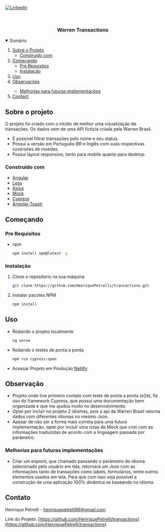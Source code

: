 [![LinkedIn][linkedin-shield]][linkedin-url]

<br />
<p align="center">

  <h3 align="center">Warren Transactions</h3>

<!-- TABLE OF CONTENTS -->
<details open="open">
  <summary>Sumário</summary>
  <ol>
    <li>
      <a href="#sobre-o-projeto">Sobre o Projeto</a>
      <ul>
        <li><a href="#construído-com">Construído com</a></li>
      </ul>
    </li>
    <li>
      <a href="#começando">Começando</a>
      <ul>
        <li><a href="#pre-requisitos">Pré Requisitos</a></li>
        <li><a href="#instalação">Instalação</a></li>
      </ul>
    </li>
    <li><a href="#uso">Uso</a></li>
      <li><a href="#observation">Observações</a></li>
      <ul>
        <li><a href="#Melhor forma para futuras implementações">Melhorias para futuras implementações</a></li>
      </ul>
    <li><a href="#contact">Contact</a></li>
  </ol>
</details>

<!-- SOBRE O PROJETO -->
## Sobre o projeto

O projeto foi criado com o intúito de melhor uma visualização de transações. Os dados vem de uma API fictícia criada pela Warren Brasil.

- É possível filtrar transações pelo nome e seu status.
- Possui a versão em Português-BR e Inglês com suas respectivas coversões de moedas.
- Possui layout responsivo, tanto para mobile quanto para desktop.

<!-- CONSTRUIDO COM -->
### Construído com

- [Angular](https://angular.io/)
- [Less](https://lesscss.org/)
- [Axios](https://www.npmjs.com/package/axios)
- [Mock](https://mockapi.io/)
- [Cypress](https://www.cypress.io/)
- [Angular-Toastr](https://www.npmjs.com/package/angular-toastr)

<!-- COMEÇANDO -->
## Começando

<!-- PRE REQUISITOS -->
### Pre Requisitos

- npm
  ```sh
  npm install npm@latest -g
  ```
<!-- INSTALAÇÃO -->
### Instalação

1. Clone o repósitorio na sua máquina
   ```sh
   git clone https://github.com/HenriquePetrelli/transactions.git
   ```
2. Instalar pacotes NPM
   ```sh
   npm install
   ```

<!-- Uso -->
## Uso

- Rodando o projeto localmente
  ```sh
  ng serve
  ```
- Rodando o testes de ponta a ponta

  ```sh
  npm run cypress:open

  ```

- Acessar Projeto em Produção
  [Netlify](https://transactions-warren.netlify.app/)

  <!-- OBSERVAÇÃO -->
## Observação
* Projeto onde tive primeiro contato com teste de ponta a ponta (e2e), fiz uso do framework Cypress, que possui uma documentação bem organizada e que me ajudou muito no desenvolvimento.
* Optei por incluir no projeto 2 idiomas, pois a api da Warren Brasil retorna dados com diferentes idiomas no mesmo Json.
* Apesar de não ser a forma mais correta para uma futura implementação, optei por incluir uma rotas de Mock que criei com as informações traduzidas de acordo com a linguagem passada por parâmetro.

### Melhorias para futuras implementações
* Criar um enpoint, que chamado passando o parâmetro do idioma selecionado pelo usuário em tela, retornará um Json com as informações tanto de transações como labels, formulários, entre outros elementos usados em tela. Para que com isso seja possível a construção de uma aplicação 100% dinâmica se baseando no idioma.

<!-- CONTATO -->
## Contato

Henrique Petrelli - henriquepetrelli96@gmail.com

Link do Projeto: [https://github.com/HenriquePetrelli/transactions](https://github.com/HenriquePetrelli/transactions)

[linkedin-shield]: https://img.shields.io/badge/-LinkedIn-black.svg?style=for-the-badge&logo=linkedin&colorB=555
[linkedin-url]: https://www.linkedin.com/in/henrique-petrelli/
